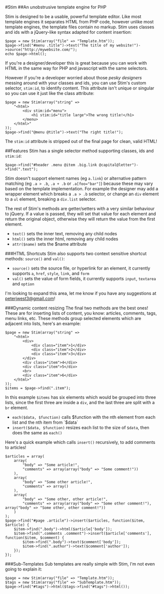 #Stim
##An unobstrusive template engine for PHP

Stim is designed to be a usable, powerful template editor. Like most template engines it separates HTML from PHP code, however unlike most template engines, the template files contain no markup. Stim uses classes and ids with a jQuery-like syntax adapted for content insertion:

    $page = new Stim(array("file" => "Template.htm"));
    $page->find("#menu .title")->text("The title of my website!")->source("http://mywebsite.com/");
	echo $page->html();

If you're a designer/developer this is great because you can work with HTML in the same way for PHP and javascript with the same selectors.

However if you're a developer worried about those *pesky designers* messing around with your classes and ids, you can use Stim's custom selector, `stim:id`, to identify content. This attribute isn't unique or singular so you can use it just like the class attribute:

	$page = new Stim(array("string" =>
		"<html>
			<div stim:id="menu">
				<h1 stim:id="title large">The wrong title!</h1>
			</menu>
		</html>"
	));
    $page->find("@menu @title")->text("The right title!");
	
The `stim:id` attribute is stripped out of the final page for clean, valid HTML!

##Features
Stim has a single selector method supporting classes, ids and `stim:id`:

    $page->find("#header .menu @item .big.link @capital@letter")->find(".text");

Stim doesn't support element names (eg `a.link`) or alternative pattern matching (eg `.a > .b`, `.a + .b` or `.a[foo="bar"]`) because these may vary based on the template implementation. For example the designer may add a wrapper element which breaks a `.a > .b` selector, or change an `div` element to a `ul` element, breaking a `div.list` selector.

The rest of Stim's methods are getter/setters with a very similar behaviour to jQuery. If a value is passed, they will set that value for each element and return the original object, otherwise they will return the value from the first element.

- `text()` sets the inner text, removing any child nodes
- `html()` sets the inner html, removing any child nodes
- `attr($name)` sets the $name attribute 

###HTML Shortcuts
Stim also supports two context sensitive shortcut methods: `source()` and `val()`:
- `source()` sets the source file, or hyperlink for an element, it currently supports `a`, `href`, `style`, `link`, and `form`
- `val()` sets the value of form fields, it currently supports `input`, `textarea` and `option`

I'm looking to expand this area, let me know if you have any suggestions at <peterjwest3@gmail.com>!

###Dynamic content resizing
The final two methods are the best ones! These are for inserting lists of content, you know: articles, comments, tags, menu links, etc. These methods group selected elements which are adjacent into lists, here's an example:
    
	$page = new Stim(array("string" =>
		"<html>
			<div>
				<div class="item">1</div>
				<div class="item">2</div>
				<div class="item">3</div>
			</div>
			<div class="item">4</div>
			<div class="item">5</div>
			<br>
			<div class="item">6</div>
		</html>"
	));
    $items = $page->find(".item");
	
In this example `$items` has six elements which would be grouped into three lists, since the first three are inside a `div`, and the last three are split with a `br` element.

- `each($data, $function)` calls $function with the nth element from each list and the nth item from `$data`
- `insert($data, $function)` resizes each list to the size of `$data`, then does the same as `each()`

Here's a quick example which calls `insert()` recursively, to add comments to articles!

	$articles = array(
		array(
			"body" => "Some article!", 
			"comments" => array(array("body" => "Some comment!"))
		),
		array(
			"body" => "Some other article!", 
			"comments" => array()
		),
		array(
			"body" => "Some other, other article!", 
			"comments" => array(array("body" => "Some other comment!"), array("body" => "Some other, other comment!"))
		)
	);
	$page->find("#page .article")->insert($articles, function($item, $article) {
		$item->find(".body")->html($article['body']); 
		$item->find(".comments .comment")->insert($article['comments'], function($item, $comment) {
			$item->find(".body")->text($comment['body']);
			$item->find(".author")->text($comment['author']);
		});
	});

###Sub-Templates
Sub templates are really simple with Stim, I'm not even going to explain it:

	$page = new Stim(array("file" => "Template.htm"));
	$tags = new Stim(array("file" => "SubTemplate.htm"));
	$page->find("#tags")->html($tags->find("#tags")->html());
